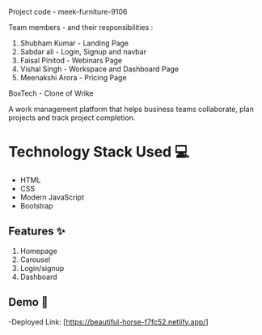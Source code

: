 Project code - meek-furniture-9106

Team members - and their responsibilities :
1. Shubham Kumar - Landing Page 
2. Sabdar ali - Login, Signup and navbar
3. Faisal Pinitod - Webinars Page
4. Vishal Singh - Workspace and Dashboard Page
5. Meenakshi Arora - Pricing Page


BoxTech - Clone of Wrike

A work management platform that helps business teams collaborate, plan projects and track project completion.

# Technology Stack Used 💻

- HTML
- CSS
- Modern JavaScript
- Bootstrap

## Features ✨

1. Homepage
2. Carousel
3. Login/signup
4. Dashboard

## Demo 🎥

-Deployed Link: [https://beautiful-horse-f7fc52.netlify.app/]
